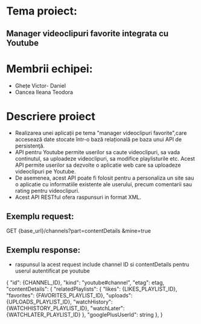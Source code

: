 # Tema proiect:
## Manager videoclipuri favorite integrata cu Youtube

# Membrii echipei:
* Ghețe Victor- Daniel
* Oancea Ileana Teodora


# Descriere proiect

* Realizarea unei aplicații pe tema "manager videoclipuri favorite",care accesează date stocate într-o bază relațională pe baza unui API de persistenţă.
* API pentru Youtube permite userilor sa caute videoclipuri, sa vada continutul, sa uploadeze videoclipuri, sa modifice playlisturile etc. Acest API permite userilor sa dezvolte o aplicatie web care sa uploadeze videoclipuri pe Youtube.
* De asemenea, acest API poate fi folosit pentru a personaliza un site sau o aplicatie cu informatiile existente ale userului, precum comentarii sau rating pentru videoclipuri.
* Acest API RESTful ofera raspunsuri in format XML.

## Exemplu request:
GET {base_url}/channels?part=contentDetails
                       &mine=true
                       
## Exemplu response:    
* raspunsul la acest request include channel ID si contentDetails pentru userul autentificat pe youtube 

{
  "id": {CHANNEL_ID},
  "kind": "youtube#channel",
  "etag": etag,
  "contentDetails": {
    "relatedPlaylists": {
      "likes": {LIKES_PLAYLIST_ID},
      "favorites": {FAVORITES_PLAYLIST_ID},
      "uploads": {UPLOADS_PLAYLIST_ID},
      "watchHistory": {WATCHHISTORY_PLAYLIST_ID},
      "watchLater": {WATCHLATER_PLAYLIST_ID}
    },
    "googlePlusUserId": string
  },
}

